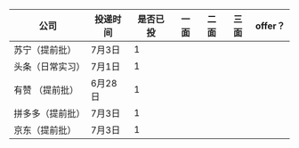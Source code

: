 | 公司             | 投递时间 | 是否已投 | 一面 | 二面 | 三面 | offer？ |
| ---------------- | -------- | -------- | ---- | ---- | ---- | ------- |
| 苏宁（提前批）   | 7月3日   | 1        |      |      |      |         |
| 头条（日常实习） | 7月1日   | 1        |      |      |      |         |
| 有赞 （提前批）  | 6月28日  | 1        |      |      |      |         |
| 拼多多（提前批） | 7月3日   | 1        |      |      |      |         |
| 京东（提前批）   | 7月3日   | 1        |      |      |      |         |

